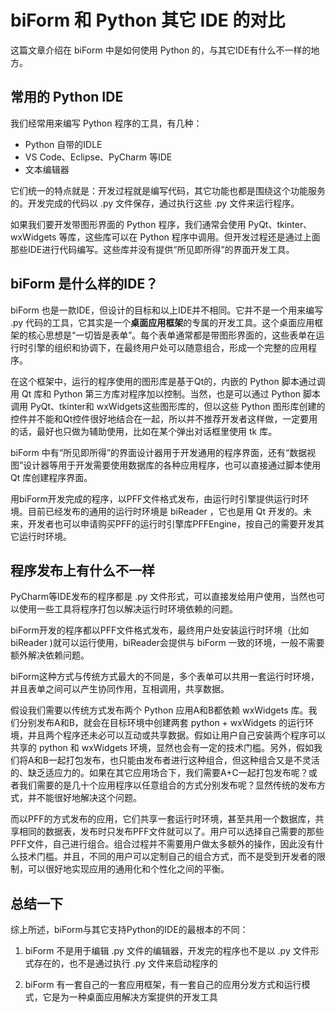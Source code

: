 # biForm 和 Python 其它 IDE 的对比

这篇文章介绍在 biForm 中是如何使用 Python 的，与其它IDE有什么不一样的地方。

## 常用的 Python IDE

我们经常用来编写 Python 程序的工具，有几种：

- Python 自带的IDLE
- VS Code、Eclipse、PyCharm 等IDE
- 文本编辑器

它们统一的特点就是：开发过程就是编写代码，其它功能也都是围绕这个功能服务的。开发完成的代码以 .py 文件保存，通过执行这些 .py 文件来运行程序。

如果我们要开发带图形界面的 Python 程序，我们通常会使用 PyQt、tkinter、wxWidgets 等库，这些库可以在 Python 程序中调用。但开发过程还是通过上面那些IDE进行代码编写。这些库并没有提供“所见即所得”的界面开发工具。

## biForm 是什么样的IDE？

biForm 也是一款IDE，但设计的目标和以上IDE并不相同。它并不是一个用来编写 .py 代码的工具，它其实是一个**桌面应用框架**的专属的开发工具。这个桌面应用框架的核心思想是“一切皆是表单”。每个表单通常都是带图形界面的，这些表单在运行时引擎的组织和协调下，在最终用户处可以随意组合，形成一个完整的应用程序。

在这个框架中，运行的程序使用的图形库是基于Qt的，内嵌的 Python 脚本通过调用 Qt 库和 Python 第三方库对程序加以控制。当然，也是可以通过 Python 脚本调用 PyQt、tkinter和 wxWidgets这些图形库的，但以这些 Python 图形库创建的控件并不能和Qt控件很好地结合在一起，所以并不推荐开发者这样做，一定要用的话，最好也只做为辅助使用，比如在某个弹出对话框里使用 tk 库。

biForm 中有“所见即所得”的界面设计器用于开发通用的程序界面，还有“数据视图”设计器等用于开发需要使用数据库的各种应用程序，也可以直接通过脚本使用 Qt 库创建程序界面。

用biForm开发完成的程序，以PFF文件格式发布，由运行时引擎提供运行时环境。目前已经发布的通用的运行时环境是 biReader ，它也是用 Qt 开发的。未来，开发者也可以申请购买PFF的运行时引擎库PFFEngine，按自己的需要开发其它运行时环境。

## 程序发布上有什么不一样

PyCharm等IDE发布的程序都是 .py 文件形式，可以直接发给用户使用，当然也可以使用一些工具将程序打包以解决运行时环境依赖的问题。

biForm开发的程序都以PFF文件格式发布，最终用户处安装运行时环境（比如 biReader )就可以运行使用，biReader会提供与 biForm 一致的环境，一般不需要额外解决依赖问题。

biForm这种方式与传统方式最大的不同是，多个表单可以共用一套运行时环境，并且表单之间可以产生协同作用，互相调用，共享数据。

假设我们需要以传统方式发布两个 Python 应用A和B都依赖 wxWidgets 库。我们分别发布A和B，就会在目标环境中创建两套 python + wxWidgets 的运行环境，并且两个程序还未必可以互动或共享数据。假如让用户自己安装两个程序可以共享的 python 和 wxWidgets 环境，显然也会有一定的技术门槛。另外，假如我们将A和B一起打包发布，也只能由发布者进行这种组合，但这种组合又是不灵活的、缺乏适应力的。如果在其它应用场合下，我们需要A+C一起打包发布呢？或者我们需要的是几十个应用程序以任意组合的方式分别发布呢？显然传统的发布方式，并不能很好地解决这个问题。

而以PFF的方式发布的应用，它们共享一套运行时环境，甚至共用一个数据库，共享相同的数据表，发布时只发布PFF文件就可以了。用户可以选择自己需要的那些PFF文件，自己进行组合。组合过程并不需要用户做太多额外的操作，因此没有什么技术门槛。并且，不同的用户可以定制自己的组合方式，而不是受到开发者的限制，可以很好地实现应用的通用化和个性化之间的平衡。

## 总结一下

综上所述，biForm与其它支持Python的IDE的最根本的不同：

1. biForm 不是用于编辑 .py 文件的编辑器，开发完的程序也不是以 .py 文件形式存在的，也不是通过执行 .py 文件来启动程序的

2. biForm 有一套自己的一套应用框架，有一套自己的应用分发方式和运行模式，它是为一种桌面应用解决方案提供的开发工具



